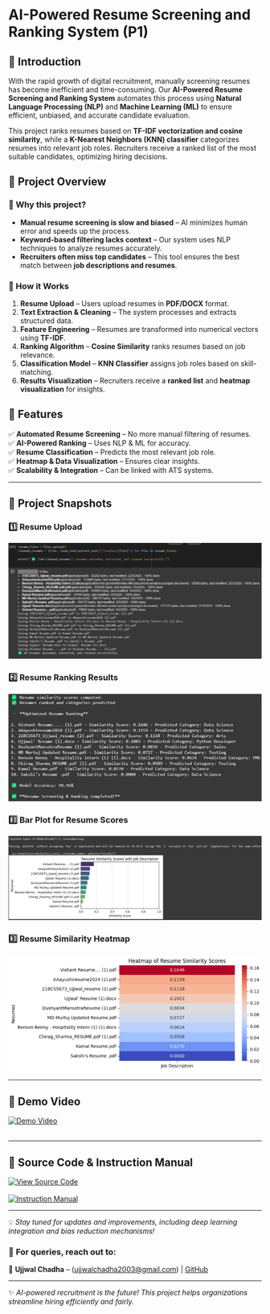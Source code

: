 # AI-Powered Resume Screening and Ranking System (P1)

## 🚀 Introduction
With the rapid growth of digital recruitment, manually screening resumes has become inefficient and time-consuming. Our **AI-Powered Resume Screening and Ranking System** automates this process using **Natural Language Processing (NLP)** and **Machine Learning (ML)** to ensure efficient, unbiased, and accurate candidate evaluation.

This project ranks resumes based on **TF-IDF vectorization and cosine similarity**, while a **K-Nearest Neighbors (KNN) classifier** categorizes resumes into relevant job roles. Recruiters receive a ranked list of the most suitable candidates, optimizing hiring decisions.

## 📌 Project Overview
### **🔹 Why this project?**
- **Manual resume screening is slow and biased** – AI minimizes human error and speeds up the process.
- **Keyword-based filtering lacks context** – Our system uses NLP techniques to analyze resumes accurately.
- **Recruiters often miss top candidates** – This tool ensures the best match between **job descriptions and resumes**.

### **🔹 How it Works**
1. **Resume Upload** – Users upload resumes in **PDF/DOCX** format.
2. **Text Extraction & Cleaning** – The system processes and extracts structured data.
3. **Feature Engineering** – Resumes are transformed into numerical vectors using **TF-IDF**.
4. **Ranking Algorithm** – **Cosine Similarity** ranks resumes based on job relevance.
5. **Classification Model** – **KNN Classifier** assigns job roles based on skill-matching.
6. **Results Visualization** – Recruiters receive a **ranked list** and **heatmap visualization** for insights.

## 🌟 Features
✅ **Automated Resume Screening** – No more manual filtering of resumes.  
✅ **AI-Powered Ranking** – Uses NLP & ML for accuracy.  
✅ **Resume Classification** – Predicts the most relevant job role.  
✅ **Heatmap & Data Visualization** – Ensures clear insights.  
✅ **Scalability & Integration** – Can be linked with ATS systems.

---

## 📸 Project Snapshots  

### 1️⃣ Resume Upload  
![Resume Upload](https://github.com/ujjwalchadha-create/AI-Resume-Screening-P1/blob/2c6e8e27b4f1b921795858ee21319cd6a9d7405b/assets-images/Resume%20uploading.png)

### 2️⃣ Resume Ranking Results  
![Ranking Results](https://github.com/ujjwalchadha-create/AI-Resume-Screening-P1/blob/2c6e8e27b4f1b921795858ee21319cd6a9d7405b/assets-images/Resume%20Ranking.png)

### 3️⃣ Bar Plot for Resume Scores  
![BarPLot](https://github.com/ujjwalchadha-create/AI-Resume-Screening-P1/blob/2c6e8e27b4f1b921795858ee21319cd6a9d7405b/assets-images/Barplot%20of%20Scores.png)

### 3️⃣ Resume Similarity Heatmap  
![Heatmap](https://github.com/ujjwalchadha-create/AI-Resume-Screening-P1/blob/2c6e8e27b4f1b921795858ee21319cd6a9d7405b/assets-images/Heat%20Map%20for%20Resume%20Similarities.png)


---

## 🎥 Demo Video

<a href="https://drive.google.com/file/d/1rri9oBVIr4Hro4KnCvQhz9NDyXWCiGtf/view?usp=drive_link" target="_blank">
  <img src="https://img.shields.io/badge/🎥%20Watch%20Demo%20Video-Google%20Drive-red?style=for-the-badge&logo=google-drive" alt="Demo Video">
</a>
<br><br>
</a>

---

## 📂 Source Code & Instruction Manual

<p align="left">
  <a href="https://colab.research.google.com/drive/1Jrlk3iAkQE6oPt2T09u8rxkGlUJBrqgQ?usp=sharing" target="_blank">
    <img src="https://img.shields.io/badge/🔹%20View%20the%20Source%20Code%20-Colab-blue?style=for-the-badge&logo=googlecolab" alt="View Source Code">
  </a>
  <br><br>
  <a href="https://github.com/ujjwalchadha-create/AI-Resume-Screening-P1/blob/c4777ed27688e4721ed30f6ae0815f57196bb42d/Instructions_manual" target="_blank">
    <img src="https://img.shields.io/badge/🔹%20Instruction%20Manual-GitHub-darkgreen?style=for-the-badge&logo=github" alt="Instruction Manual">
  </a>
</p>

---

💡 *Stay tuned for updates and improvements, including deep learning integration and bias reduction mechanisms!*

### 📧 **For queries, reach out to:**  
📌 **Ujjwal Chadha** – (ujjwalchadha2003@gmail.com) | [GitHub](https://github.com/ujjwalchadha-create)

---
✨ *AI-powered recruitment is the future! This project helps organizations streamline hiring efficiently and fairly.*
